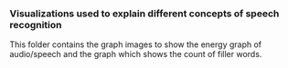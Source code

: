 ### Visualizations used to explain different concepts of speech recognition

This folder contains the graph images to show the energy graph of audio/speech and the graph which shows the count of
filler words.

